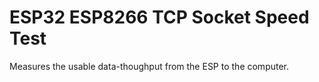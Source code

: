 # ESP32 ESP8266 TCP Socket Speed Test
 Measures the usable data-thoughput from the ESP to the computer.

